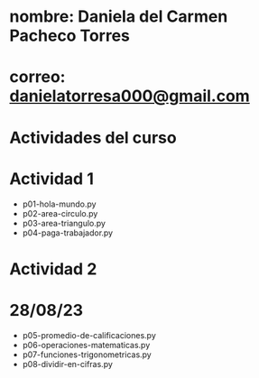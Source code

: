 # nombre: Daniela del Carmen Pacheco Torres

# correo: danielatorresa000@gmail.com


# Actividades del curso

# Actividad 1

- p01-hola-mundo.py
- p02-area-circulo.py
- p03-area-triangulo.py
- p04-paga-trabajador.py

# Actividad 2

# 28/08/23
- p05-promedio-de-calificaciones.py
- p06-operaciones-matematicas.py
- p07-funciones-trigonometricas.py
- p08-dividir-en-cifras.py
